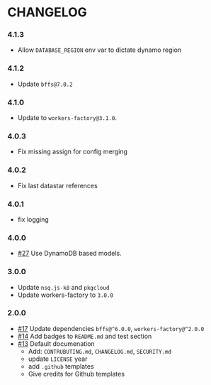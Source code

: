 # CHANGELOG

### 4.1.3

- Allow `DATABASE_REGION` env var to dictate dynamo region

### 4.1.2

- Update `bffs@7.0.2`

### 4.1.0

- Update to `workers-factory@3.1.0`.

### 4.0.3

- Fix missing assign for config merging

### 4.0.2

- Fix last datastar references

### 4.0.1

- fix logging

### 4.0.0

- [#27] Use DynamoDB based models.

### 3.0.0

- Update `nsq.js-k8` and `pkgcloud`
- Update workers-factory to `3.0.0`

### 2.0.0

- [#17] Update dependencies `bffs@^6.0.0`, `workers-factory@^2.0.0`
- [#14] Add badges to `README.md` and test section
- [#13] Default documenation
  - Add: `CONTRUBUTING.md`, `CHANGELOG.md`, `SECURITY.md`
  - update `LICENSE` year
  - add `.github` templates
  - Give credits for Github templates

[#13]: https://github.com/godaddy/carpenterd-worker/pull/13
[#14]: https://github.com/godaddy/carpenterd-worker/pull/14
[#17]: https://github.com/godaddy/carpenterd-worker/pull/17
[#27]: https://github.com/godaddy/carpenterd-worker/pull/27
